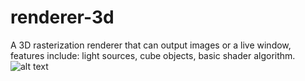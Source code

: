 # renderer-3d
A 3D rasterization renderer that can output images or a live window, features include: light sources, cube objects, basic shader algorithm.
![alt text](https://i.imgur.com/KgjLiTm.png)
